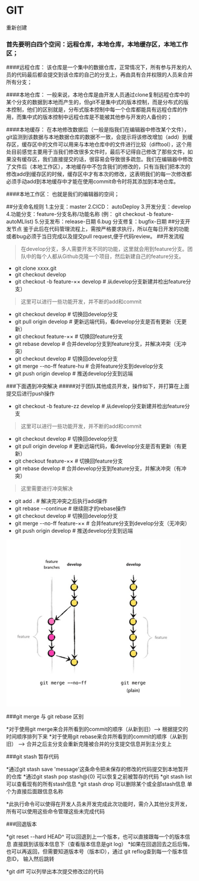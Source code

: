 # GIT
重新创建
### 首先要明白四个空间：远程仓库，本地仓库，本地缓存区，本地工作区；
####远程仓库：
    该仓库是一个集中的数据仓库，正常情况下，所有参与开发的人员的代码最后都会提交到该仓库的自己的分支上，再由具有合并权限的人员来合并所有分支；

####本地仓库：
	一般来说，本地仓库是由开发人员通过clone复制远程仓库中的某个分支的数据到本地而产生的，但git不是集中式的版本控制，而是分布式的版本控制，他们的区别就是，分布式版本控制中每一个仓库都能具有远程仓库的作用，而集中式的版本控制中远程仓库是不能被其他参与开发的人备份的；

####本地缓存：
	在本地修改数据后（一般是指我们在编辑器中修改某个文件），git监测到该数据与本地数据仓库的数据不一致，会提示将该修改增加（add）到缓存区，缓存区中的文件可以用来与本地仓库中的文件进行比较（difftool），这个用处目前感觉主要用于当我们修改很多文件时，最后不记得自己修改了那些文件，如果没有缓存区，我们直接提交的话，很容易会导致很多疏忽。我们在编辑器中修改了文件后（本地工作区），本地缓存中不包含我们的修改的，只有当我们把本次的修改add到缓存区的时候，缓存区中才有本次的修改，这表明我们的每一次修改都必须手动add到本地缓存中才能在使用commit命令时将其添加到本地仓库。

####本地工作区：
	也就是我们的编辑器的空间；
	
##分支命名规则
1.主分支：master
2.CICD： autoDeploy
3.开发分支：develop
4.功能分支：feature-分支名称/功能名称 (例： git checkout -b feature-autoMLlist)
5.分支发布：release-日期
6.bug 分支修复：bugfix-日期
##分支开发节点
	鉴于此后在代码管理流程上，需按严格要求执行，所以在每日开发的功能或者bug必须于当日完成以及提交pull request,便于代码review。
##开发流程
> 在develop分支，多人需要开发不同的功能，这里就会用到feature分支。团队中的每个人都从Github克隆一个项目，然后新建自己的feature分支。

* git clone xxxx.git
* git checkout develop
* git checkout -b feature-×× develop    # 从develop分支新建并检出feature分支）
> 这里可以进行一些功能开发，并不断的add和commit
* git checkout develop    # 切换回develop分支
* git pull origin develop    # 更新远端代码，看develop分支是否有更新（无更新）
* git checkout feature-××    # 切换回feature分支
* git rebase develop    # 合并develop分支到feature分支，并解决冲突（无冲突）
* git checkout develop    # 切换回develop分支
* git merge --no-ff feature-hu    # 合并feature分支到develop分支
* git push origin develop   # 推送develop分支到远端

###下面遇到冲突解决
#####对于团队其他成员开发，操作如下，并打算在上面提交后进行push操作
* git checkout -b feature-zz develop    # 从develop分支新建并检出feature分支
> 这里可以进行一些功能开发，并不断的add和commit
* git checkout develop    # 切换回develop分支
* git pull origin develop    # 更新远端代码，看develop分支是否有更新（有更新）
* git checkout feature-××    # 切换回feature分支
* git rebase develop    # 合并develop分支到feature分支，并解决冲突（有冲突）
> 这里需要进行冲突解决
* git add .    # 解决完冲突之后执行add操作
* git rebase --continue    # 继续刚才的rebase操作
* git checkout develop    # 切换回develop分支
* git merge --no-ff feature-××    # 合并feature分支到develop分支（无冲突）
* git push origin develop   # 推送develop分支到远端


![image](https://github.com/RenGitName/GIT/blob/develop/--no-ff.png)



###git merge 与  git rebase  区别

*对于使用git merge来合并所看到的commit的顺序（从新到旧）--> 根据提交的时间顺序排列下来
*对于使用git rebase来合并所看到的commit的顺序（从新到旧） --> 合并之后主分支会重新克隆被合并的分支提交信息并到主分支上


###git stash 暂存代码

*通过git stash save 'message'这条命令把未保存的修改的代码提交到本地暂开的仓库
*通过git stash pop stash@{0} 可以恢复之前被暂存的代码
*git stash list 可以查看现有的所有stash信息
*git stash drop 可以删除某个或全部stash信息  单个为直接后面跟信息名称

*此执行命令可以使得在开发人员未开发完成此次功能时，需介入其他分支开发，  所有可以使用这些命令管理这些未完成代码



###回退版本

*git reset --hard HEAD^   可以回退到上一个版本，也可以直接跟每一个的版本信息  直接跳到该版本信息下（查看版本信息是git log）
*如果在回退回去之后后悔，也可以再返回，但需要知道版本号（版本ID），通过 git reflog查到每一个版本信息ID， 输入然后跳转

*git diff 可以列举出本次提交修改过的代码


